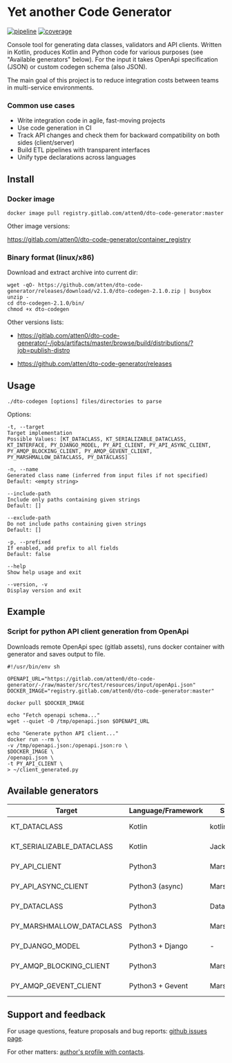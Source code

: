 # Yet another Code Generator

[![pipeline](https://gitlab.com/atten0/dto-code-generator/badges/master/pipeline.svg)](https://gitlab.com/atten0/dto-code-generator/-/pipelines)
[![coverage](https://gitlab.com/atten0/dto-code-generator/badges/master/coverage.svg)](http://www.jacoco.org/jacoco)

Console tool for generating data classes, validators and API clients. Written in Kotlin, produces Kotlin and Python code for various purposes (see "Available generators" below). For the input it takes OpenApi specification (JSON) or custom codegen schema (also JSON).

The main goal of this project is to reduce integration costs between teams in multi-service environments.

### Common use cases

- Write integration code in agile, fast-moving projects
- Use code generation in CI
- Track API changes and check them for backward compatibility on both sides (client/server)
- Build ETL pipelines with transparent interfaces
- Unify type declarations across languages

## Install

### Docker image

```
docker image pull registry.gitlab.com/atten0/dto-code-generator:master
```

Other image versions:

https://gitlab.com/atten0/dto-code-generator/container_registry

### Binary format (linux/x86)

Download and extract archive into current dir:

```
wget -qO- https://github.com/atten/dto-code-generator/releases/download/v2.1.0/dto-codegen-2.1.0.zip | busybox unzip -
cd dto-codegen-2.1.0/bin/
chmod +x dto-codegen
```

Other versions lists:

- https://gitlab.com/atten0/dto-code-generator/-/jobs/artifacts/master/browse/build/distributions/?job=publish-distro

- https://github.com/atten/dto-code-generator/releases

## Usage

    ./dto-codegen [options] files/directories to parse

Options:

    -t, --target
    Target implementation
    Possible Values: [KT_DATACLASS, KT_SERIALIZABLE_DATACLASS, KT_INTERFACE, PY_DJANGO_MODEL, PY_API_CLIENT, PY_API_ASYNC_CLIENT, PY_AMQP_BLOCKING_CLIENT, PY_AMQP_GEVENT_CLIENT, PY_MARSHMALLOW_DATACLASS, PY_DATACLASS]
    
    -n, --name
    Generated class name (inferred from input files if not specified)
    Default: <empty string>
    
    --include-path
    Include only paths containing given strings
    Default: []
    
    --exclude-path
    Do not include paths containing given strings
    Default: []
    
    -p, --prefixed
    If enabled, add prefix to all fields
    Default: false
    
    --help
    Show help usage and exit
    
    --version, -v
    Display version and exit

## Example

### Script for python API client generation from OpenApi

Downloads remote OpenApi spec (gitlab assets), runs docker container with generator and saves output to file.

    #!/usr/bin/env sh
    
    OPENAPI_URL="https://gitlab.com/atten0/dto-code-generator/-/raw/master/src/test/resources/input/openApi.json"
    DOCKER_IMAGE="registry.gitlab.com/atten0/dto-code-generator:master"
    
    docker pull $DOCKER_IMAGE
    
    echo "Fetch openapi schema..."
    wget --quiet -O /tmp/openapi.json $OPENAPI_URL
    
    echo "Generate python API client..."
    docker run --rm \
    -v /tmp/openapi.json:/openapi.json:ro \
    $DOCKER_IMAGE \
    /openapi.json \
    -t PY_API_CLIENT \
    > ~/client_generated.py

## Available generators

| Target                    | Language/Framework | Serialization         | Dependencies                                                                            | Example output                                                                                                                                | Coverage                                                                                                                                                                                                                                                                                                                      |
|---------------------------|--------------------|-----------------------|-----------------------------------------------------------------------------------------|-----------------------------------------------------------------------------------------------------------------------------------------------|-------------------------------------------------------------------------------------------------------------------------------------------------------------------------------------------------------------------------------------------------------------------------------------------------------------------------------|
| KT_DATACLASS              | Kotlin             | kotlinx.serialization |                                                                                         | [entitiesOutput.kt](src/test/resources/org/codegen/generators/KtSerializableDataclassGenerator/entitiesOutput.kt)                             | [![coverage](https://gitlab.com/atten0/dto-code-generator/badges/master/coverage.svg?job=run-tests-KtSerializableDataclassGenerator)](https://gitlab.com/atten0/dto-code-generator/-/jobs/artifacts/master/browse/generatedCodeTests/KtSerializableDataclassGenerator/htmlcov?job=run-tests-KtSerializableDataclassGenerator) |
| KT_SERIALIZABLE_DATACLASS | Kotlin             | Jackson               |                                                                                         | [entitiesOutputJacksonEnabled.kt](src/test/resources/org/codegen/generators/KtSerializableDataclassGenerator/entitiesOutputJacksonEnabled.kt) | [![coverage](https://gitlab.com/atten0/dto-code-generator/badges/master/coverage.svg?job=run-tests-KtSerializableDataclassGenerator)](https://gitlab.com/atten0/dto-code-generator/-/jobs/artifacts/master/browse/generatedCodeTests/KtSerializableDataclassGenerator/htmlcov?job=run-tests-KtSerializableDataclassGenerator) |
| PY_API_CLIENT             | Python3            | Marshmallow           | [requirements.txt](generatedCodeTests/PyApiClientGenerator/requirements.txt)            | [endpointsOutput.py](src/test/resources/org/codegen/generators/PyApiClientGenerator/endpointsOutput.py)                                       | [![coverage](https://gitlab.com/atten0/dto-code-generator/badges/master/coverage.svg?job=run-tests-PyApiClientGenerator)](https://gitlab.com/atten0/dto-code-generator/-/jobs/artifacts/master/browse/generatedCodeTests/PyApiClientGenerator/htmlcov?job=run-tests-PyApiClientGenerator)                                     |
| PY_API_ASYNC_CLIENT       | Python3 (async)    | Marshmallow           | [requirements.txt](generatedCodeTests/PyApiAsyncClientGenerator/requirements.txt)       | [endpointsOutput.py](src/test/resources/org/codegen/generators/PyApiAsyncClientGenerator/endpointsOutput.py)                                  | [![coverage](https://gitlab.com/atten0/dto-code-generator/badges/master/coverage.svg?job=run-tests-PyApiAsyncClientGenerator)](https://gitlab.com/atten0/dto-code-generator/-/jobs/artifacts/master/browse/generatedCodeTests/PyApiAsyncClientGenerator/htmlcov?job=run-tests-PyApiAsyncClientGenerator)                      |
| PY_DATACLASS              | Python3            | Dataclass             | -                                                                                       | [entitiesOutput.py](src/test/resources/org/codegen/generators/PyDataclassGenerator/entitiesOutput.py)                                         | [![coverage](https://gitlab.com/atten0/dto-code-generator/badges/master/coverage.svg?job=run-tests-PyDataclassGenerator)](https://gitlab.com/atten0/dto-code-generator/-/jobs/artifacts/master/browse/generatedCodeTests/PyDataclassGenerator/htmlcov?job=run-tests-PyDataclassGenerator)                                     |
| PY_MARSHMALLOW_DATACLASS  | Python3            | Marshmallow           | [requirements.txt](generatedCodeTests/PyMarshmallowDataclassGenerator/requirements.txt) | [entitiesOutput.py](src/test/resources/org/codegen/generators/PyMarshmallowDataclassGenerator/entitiesOutput.py)                              | [![coverage](https://gitlab.com/atten0/dto-code-generator/badges/master/coverage.svg?job=run-tests-PyMarshmallowDataclassGenerator)](https://gitlab.com/atten0/dto-code-generator/-/jobs/artifacts/master/browse/generatedCodeTests/PyMarshmallowDataclassGenerator/htmlcov?job=run-tests-PyMarshmallowDataclassGenerator)    |
| PY_DJANGO_MODEL           | Python3 + Django   | -                     | [requirements.txt](generatedCodeTests/PyDjangoModelGenerator/requirements.txt)          | [entitiesOutput.py](src/test/resources/org/codegen/generators/PyDjangoModelGenerator/entitiesOutput.py)                                       | [![coverage](https://gitlab.com/atten0/dto-code-generator/badges/master/coverage.svg?job=run-tests-PyDjangoModelGenerator)](https://gitlab.com/atten0/dto-code-generator/-/jobs/artifacts/master/browse/generatedCodeTests/PyDjangoModelGenerator/app/migrations?job=run-tests-PyDjangoModelGenerator)                        |
| PY_AMQP_BLOCKING_CLIENT   | Python3            | Marshmallow           |                                                                                         | [endpointsOutput.py](src/test/resources/org/codegen/generators/PyAmqpBlockingClientGenerator/endpointsOutput.py)                              | [![coverage](https://gitlab.com/atten0/dto-code-generator/badges/master/coverage.svg?job=run-tests-PyAmqpBlockingClientGenerator)](https://gitlab.com/atten0/dto-code-generator/-/jobs/artifacts/master/browse/generatedCodeTests/PyAmqpBlockingClientGenerator/htmlcov?job=run-tests-PyAmqpBlockingClientGenerator)          |
| PY_AMQP_GEVENT_CLIENT     | Python3 + Gevent   | Marshmallow           |                                                                                         | [endpointsOutput.py](src/test/resources/org/codegen/generators/PyAmqpGeventClientGenerator/endpointsOutput.py)                                | [![coverage](https://gitlab.com/atten0/dto-code-generator/badges/master/coverage.svg?job=run-tests-PyAmqpGeventClientGenerator)](https://gitlab.com/atten0/dto-code-generator/-/jobs/artifacts/master/browse/generatedCodeTests/PyAmqpGeventClientGenerator/htmlcov?job=run-tests-PyAmqpGeventClientGenerator)                |

## Support and feedback

For usage questions, feature proposals and bug reports: [github issues page](https://github.com/atten/dto-code-generator/issues).

For other matters: [author's profile with contacts](https://github.com/atten).
